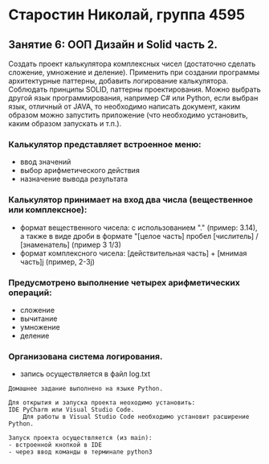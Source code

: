 # Старостин Николай, группа 4595
## Занятие 6: ООП Дизайн и Solid часть 2.

Создать проект калькулятора комплексных чисел (достаточно сделать сложение, умножение и деление).
Применить при создании программы архитектурные паттерны, добавить логирование калькулятора.
Соблюдать принципы SOLID, паттерны проектирования. 
Можно выбрать другой язык программирования, например C# или Python, если выбран язык, отличный от JAVA,
то необходимо написать документ, каким образом можно запустить приложение (что необходимо установить, каким образом запускать и т.п.).

### Калькулятор представляет встроенное меню:

* ввод значений
* выбор арифметического действия
* назначение вывода результата

### Калькулятор принимает на вход два числа (вещественное или комплексное):

* формат вещественного чисела: с использованием "." (пример: 3.14), а также в виде дроби в формате "[целое часть] пробел [числитель] / [знаменатель] (пример 3 1/3)
* формат комплексного чисела: [действительная часть] + [мнимая часть]j (пример, 2-3j)


### Предусмотрено выполнение четырех арифметических операций:

* сложение
* вычитание
* умножение
* деление

### Организована система логирования.
* запись осуществляется в файл log.txt



```
Домашнее задание выполнено на языке Python. 

Для открытия и запуска проекта неоходимо установить:
IDE PyCharm или Visual Studio Code.
    Для работы в Visual Studio Code необходимо установит расширение Python.

Запуск проекта осуществляется (из main):
- встроенной кнопкой в IDE 
- через ввод команды в терминале python3
```